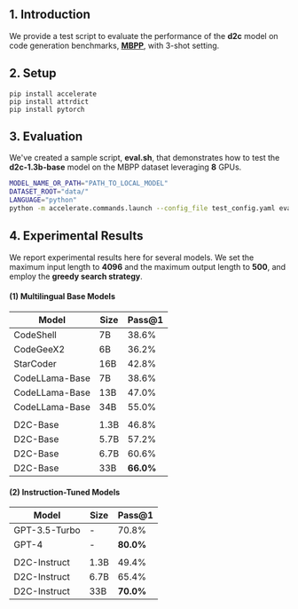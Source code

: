 ## 1. Introduction

We provide a test script to evaluate the performance of the **d2c** model on code generation benchmarks, [**MBPP**](https://huggingface.co/datasets/mbpp), with 3-shot setting.



## 2. Setup

```
pip install accelerate
pip install attrdict
pip install pytorch
```



## 3. Evaluation

We've created a sample script, **eval.sh**, that demonstrates how to test the **d2c-1.3b-base** model on the MBPP dataset leveraging **8** GPUs.

```bash
MODEL_NAME_OR_PATH="PATH_TO_LOCAL_MODEL"
DATASET_ROOT="data/"
LANGUAGE="python"
python -m accelerate.commands.launch --config_file test_config.yaml eval_pal.py --logdir ${MODEL_NAME_OR_PATH} --dataroot ${DATASET_ROOT} 
```

## 4. Experimental Results

We report experimental results here for several models. We set the maximum input length to **4096** and the maximum output length to **500**, and employ the **greedy search strategy**.



#### (1) Multilingual Base Models

| Model             | Size | Pass@1 | 
|-------------------|------|--------|
| CodeShell         | 7B   | 38.6%  | 
| CodeGeeX2         | 6B   | 36.2%  |
| StarCoder     | 16B  | 42.8%  | 
| CodeLLama-Base   | 7B   | 38.6%  | 
| CodeLLama-Base    | 13B  | 47.0%  | 
| CodeLLama-Base    | 34B  | 55.0%  | 
| | | | |  |  |  |  |  |  | |
| D2C-Base| 1.3B   | 46.8%  |
| D2C-Base| 5.7B   | 57.2%  | 
| D2C-Base| 6.7B   | 60.6%  | 
| D2C-Base|33B  | **66.0%**  |

#### (2) Instruction-Tuned Models
| Model               | Size | Pass@1  |
|---------------------|------|--------|
| GPT-3.5-Turbo            | -    | 70.8%  | 
| GPT-4               | -    | **80.0%**  |
| | | | |  |  |  |  |  |  | |
| D2C-Instruct | 1.3B  | 49.4%      |
| D2C-Instruct  | 6.7B  | 65.4%     |
| D2C-Instruct  | 33B | **70.0%**     | 


